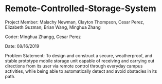 # Remote-Controlled-Storage-System

Project Member: Malachy Newman, Clayton Thompson, Cesar Perez, Elizabeth Guzman, Brian Wang, Minghua Zhang

Coder:  Minghua Zhangg, Cesar Perez

Date:  08/16/2019


Problem Statement: 
To design and construct a secure, weatherproof, and stable prototype mobile storage unit 
capable of receiving and carrying out directions from its user via remote control through 
everyday campus activities, while being able to automatically detect and avoid obstacles in its path.
